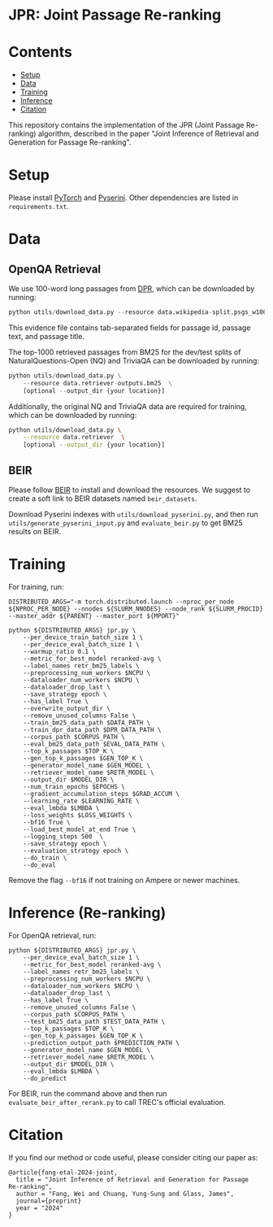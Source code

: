 JPR: Joint Passage Re-ranking
===
<a id="contents"></a>
# Contents
<!-- MarkdownTOC -->

- [Setup](#setup)
- [Data](#data)
- [Training](#training)
- [Inference](#inference)
- [Citation](#citation)


<!-- /MarkdownTOC -->

This repository contains the implementation of the JPR (Joint Passage Re-ranking) algorithm,
described in the paper "Joint Inference of Retrieval and Generation for Passage
Re-ranking".

<a id="setup"></a>
# Setup
Please install [PyTorch](https://pytorch.org/) and [Pyserini](https://github.com/castorini/pyserini).
Other dependencies are listed in `requirements.txt`.

<a id="data"></a>
# Data
## OpenQA Retrieval
We use 100-word long passages from [DPR](https://arxiv.org/abs/2004.04906),
which can be downloaded by running:
```python
python utils/download_data.py --resource data.wikipedia-split.psgs_w100
```
This evidence file contains tab-separated fields for passage id, passage text, and passage title. 

The top-1000 retrieved passages from BM25 for the dev/test splits of NaturalQuestions-Open 
(NQ) and TriviaQA can be downloaded by running:
```python
python utils/download_data.py \
	--resource data.retriever-outputs.bm25  \
	[optional --output_dir {your location}]
```
Additionally, the original NQ and TriviaQA data are required for training, which can be
downloaded by running:
```bash
python utils/download_data.py \
	--resource data.retriever  \
	[optional --output_dir {your location}]
```
## BEIR
Please follow [BEIR](https://github.com/beir-cellar/beir) to install and
download the resources.
We suggest to create a soft link to BEIR datasets named `beir_datasets`.

Download Pyserini indexes with `utils/download_pyserini.py`, and then run 
`utils/generate_pyserini_input.py` and `evaluate_beir.py` to get BM25 results on BEIR.

<a id="training"></a>
# Training
For training, run:
```
DISTRIBUTED_ARGS="-m torch.distributed.launch --nproc_per_node ${NPROC_PER_NODE} --nnodes ${SLURM_NNODES} --node_rank ${SLURM_PROCID} --master_addr ${PARENT} --master_port ${MPORT}"

python ${DISTRIBUTED_ARGS} jpr.py \
    --per_device_train_batch_size 1 \
    --per_device_eval_batch_size 1 \
    --warmup_ratio 0.1 \
    --metric_for_best_model reranked-avg \
    --label_names retr_bm25_labels \
    --preprocessing_num_workers $NCPU \
    --dataloader_num_workers $NCPU \
    --dataloader_drop_last \
    --save_strategy epoch \
    --has_label True \
    --overwrite_output_dir \
    --remove_unused_columns False \
    --train_bm25_data_path $DATA_PATH \
    --train_dpr_data_path $DPR_DATA_PATH \
    --corpus_path $CORPUS_PATH \
    --eval_bm25_data_path $EVAL_DATA_PATH \
    --top_k_passages $TOP_K \
    --gen_top_k_passages $GEN_TOP_K \
    --generator_model_name $GEN_MODEL \
    --retriever_model_name $RETR_MODEL \
    --output_dir $MODEL_DIR \
    --num_train_epochs $EPOCHS \
    --gradient_accumulation_steps $GRAD_ACCUM \
    --learning_rate $LEARNING_RATE \
    --eval_lmbda $LMBDA \
    --loss_weights $LOSS_WEIGHTS \
    --bf16 True \
    --load_best_model_at_end True \
    --logging_steps 500  \
    --save_strategy epoch \
    --evaluation_strategy epoch \
    --do_train \
    --do_eval
```
Remove the flag `--bf16` if not training on Ampere or newer machines.

<a id="inference"></a>
# Inference (Re-ranking)
For OpenQA retrieval, run:
```
python ${DISTRIBUTED_ARGS} jpr.py \
    --per_device_eval_batch_size 1 \
    --metric_for_best_model reranked-avg \
    --label_names retr_bm25_labels \
    --preprocessing_num_workers $NCPU \
    --dataloader_num_workers $NCPU \
    --dataloader_drop_last \
    --has_label True \
    --remove_unused_columns False \
    --corpus_path $CORPUS_PATH \
    --test_bm25_data_path $TEST_DATA_PATH \
    --top_k_passages $TOP_K \
    --gen_top_k_passages $GEN_TOP_K \
    --prediction_output_path $PREDICTION_PATH \
    --generator_model_name $GEN_MODEL \
    --retriever_model_name $RETR_MODEL \
    --output_dir $MODEL_DIR \
    --eval_lmbda $LMBDA \
    --do_predict
```

For BEIR, run the command above and then run `evaluate_beir_after_rerank.py` to call
TREC's official evaluation.

<a id="citation"></a>
# Citation
If you find our method or code useful, please consider citing our paper as:
```
@article{fang-etal-2024-joint,
  title = "Joint Inference of Retrieval and Generation for Passage
Re-ranking",
  author = "Fang, Wei and Chuang, Yung-Sung and Glass, James",
  journal={preprint}
  year = "2024"
}
```
